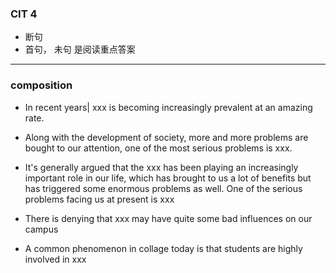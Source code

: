 ### CIT 4

- 断句
- 首句， 未句 是阅读重点答案

---

### composition

- In recent years| xxx is becoming increasingly prevalent at an amazing rate.
- Along with the development of society, more and more problems are bought to our attention, one of the most serious problems is xxx.
- It's generally argued that the xxx has been playing an increasingly important role in our life, which has brought to us a lot of benefits but has triggered some
enormous problems as well. One of the serious problems facing us at present is xxx

- There is denying that xxx may have quite some bad influences on our campus

- A common phenomenon in collage today is that students are highly involved in xxx
